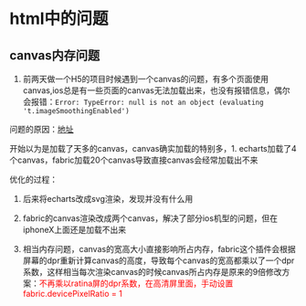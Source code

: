 # html中的问题

## canvas内存问题

1. 前两天做一个H5的项目时候遇到一个canvas的问题，有多个页面使用canvas,ios总是有一些页面的canvas无法加载出来，也没有报错信息，偶尔会报错：`Error: TypeError: null is not an object (evaluating 't.imageSmoothingEnabled') `

问题的原因：[地址](https://stackoverflow.com/questions/40482586/getcontext2d-returns-null-in-safari-10/43482153)

开始以为是加载了天多的canvas，canvas确实加载的特别多，1. echarts加载了4个canvas，fabric加载20个canvas导致直接canvas会经常加载出不来

优化的过程：

1. 后来将echarts改成svg渲染，发现并没有什么用

2. fabric的canvas渲染改成两个canvas，解决了部分ios机型的问题，但在iphoneX上面还是加载不出来

3. 相当内存问题，canvas的宽高大小直接影响所占内存，fabric这个插件会根据屏幕的dpr重新计算canvas的高度，导致每个canvas的宽高都乘以了一个dpr系数，这样相当每次渲染canvas的时候canvas所占内存是原来的9倍修改方案：<font color=red>不再乘以ratina屏的dpr系数，在高清屏里面，手动设置fabric.devicePixelRatio = 1</font>

